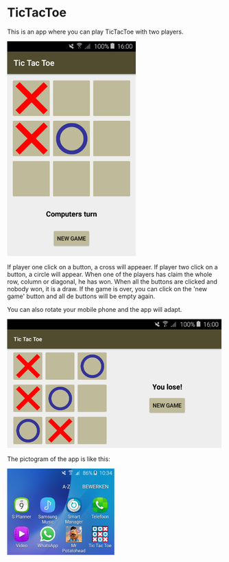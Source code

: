 # TicTacToe

This is an app where you can play TicTacToe with two players.

<img src="https://github.com/DoorDool/TicTacToe/blob/master/app/src/main/res/drawable/Layout.png" width="300">

If player one click on a button, a cross will appeaer. If player two click on a button, a circle will appear.
When one of the players has claim the whole row, column or diagonal, he has won.
When all the buttons are clicked and nobody won, it is a draw.
If the game is over, you can click on the 'new game' button and all de buttons will be empty again.

You can also rotate your mobile phone and the app will adapt.

<img src="https://github.com/DoorDool/TicTacToe/blob/master/app/src/main/res/drawable/Layout_landscape.png" width="500">

The pictogram of the app is like this:

<img src="https://github.com/DoorDool/TicTacToe/blob/master/app/src/main/res/drawable/Picto1.png" width="250">
